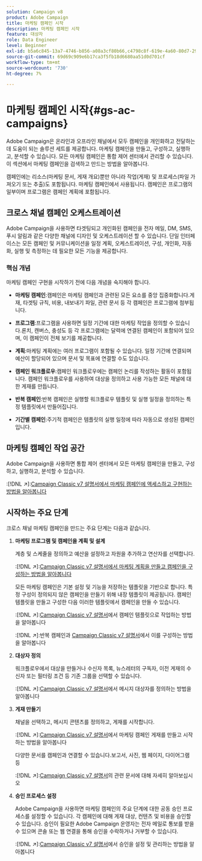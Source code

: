 ```yaml
---
solution: Campaign v8
product: Adobe Campaign
title: 마케팅 캠페인 시작
description: 마케팅 캠페인 시작
feature: 대상자
role: Data Engineer
level: Beginner
exl-id: b5a6c845-13a7-4746-b856-a08a3cf80b66,c4798c8f-619e-4a60-80d7-29b9e4c61168
source-git-commit: 69d69c909e6b17ca3f5fb18d6680aa51d0d701cf
workflow-type: tm+mt
source-wordcount: '730'
ht-degree: 7%

---
```


# 마케팅 캠페인 시작{#gs-ac-campaigns}

Adobe Campaign은 온라인과 오프라인 채널에서 모두 캠페인을 개인화하고 전달하는 데 도움이 되는 솔루션 세트를 제공합니다. 마케팅 캠페인을 만들고, 구성하고, 실행하고, 분석할 수 있습니다. 모든 마케팅 캠페인은 통합 제어 센터에서 관리할 수 있습니다. 이 섹션에서 마케팅 캠페인을 검색하고 만드는 방법을 알아봅니다.

캠페인에는 리소스(마케팅 문서, 게재 개요)뿐만 아니라 작업(게재) 및 프로세스(파일 가져오기 또는 추출)도 포함됩니다. 마케팅 캠페인에서 사용됩니다. 캠페인은 프로그램의 일부이며 프로그램은 캠페인 계획에 포함됩니다.

## 크로스 채널 캠페인 오케스트레이션

Adobe Campaign을 사용하면 타겟팅되고 개인화된 캠페인을 전자 메일, DM, SMS, 푸시 알림과 같은 다양한 채널에 디자인 및 오케스트레이션 할 수 있습니다. 단일 인터페이스는 모든 캠페인 및 커뮤니케이션을 일정 계획, 오케스트레이션, 구성, 개인화, 자동화, 실행 및 측정하는 데 필요한 모든 기능을 제공합니다.

### 핵심 개념

마케팅 캠페인 구현을 시작하기 전에 다음 개념을 숙지해야 합니다.

* **마케팅 캠페인**:캠페인은 마케팅 캠페인과 관련된 모든 요소를 중앙 집중화합니다.게재, 타겟팅 규칙, 비용, 내보내기 파일, 관련 문서 등 각 캠페인은 프로그램에 첨부됩니다.

* **프로그램**:프로그램을 사용하면 일정 기간에 대한 마케팅 작업을 정의할 수 있습니다.론치, 캔버스, 충성도 등 각 프로그램에는 달력에 연결된 캠페인이 포함되어 있으며, 이 캠페인이 전체 보기를 제공합니다.

* **계획**:마케팅 계획에는 여러 프로그램이 포함될 수 있습니다. 일정 기간에 연결되며 예산이 할당되어 있으며 문서 및 목표에 연결할 수도 있습니다.

* **캠페인 워크플로우**:캠페인 워크플로우에는 캠페인 논리를 작성하는 활동이 포함됩니다. 캠페인 워크플로우를 사용하여 대상을 정의하고 사용 가능한 모든 채널에 대한 게재를 만듭니다.

* **반복 캠페인**:반복 캠페인은 실행할 워크플로우 템플릿 및 실행 일정을 정의하는 특정 템플릿에서 만들어집니다.

* **기간별 캠페인**:주기적 캠페인은 템플릿의 실행 일정에 따라 자동으로 생성된 캠페인입니다.

## 마케팅 캠페인 작업 공간

Adobe Campaign을 사용하면 통합 제어 센터에서 모든 마케팅 캠페인을 만들고, 구성하고, 실행하고, 분석할 수 있습니다.

:[!DNL :arrow_upper_right:]:[Campaign Classic v7 설명서에서 마케팅 캠페인에 액세스하고 구현하는 방법을 알아봅니다](https://experienceleague.adobe.com/docs/campaign-classic/using/orchestrating-campaigns/about-marketing-campaigns/accessing-marketing-campaigns.html?lang=en#orchestrating-campaigns)


## 시작하는 주요 단계

크로스 채널 마케팅 캠페인을 만드는 주요 단계는 다음과 같습니다.

1. **마케팅 프로그램 및 캠페인을 계획 및 설계**

   계층 및 스케줄을 정의하고 예산을 설정하고 자원을 추가하고 연산자를 선택합니다.

   :[!DNL :arrow_upper_right:]:[Campaign Classic v7 설명서에서 마케팅 계획을 만들고 캠페인을 구성하는 방법을 알아봅니다](https://experienceleague.adobe.com/docs/campaign-classic/using/orchestrating-campaigns/orchestrate-campaigns/setting-up-marketing-campaigns.html?lang=en#creating-plan-and-program-hierarchy)

   모든 마케팅 캠페인은 기본 설정 및 기능을 저장하는 템플릿을 기반으로 합니다. 특정 구성이 정의되지 않은 캠페인을 만들기 위해 내장 템플릿이 제공됩니다. 캠페인 템플릿을 만들고 구성한 다음 이러한 템플릿에서 캠페인을 만들 수 있습니다.

   :[!DNL :arrow_upper_right:]:[Campaign Classic v7 설명서](https://experienceleague.adobe.com/docs/campaign-classic/using/orchestrating-campaigns/orchestrate-campaigns/marketing-campaign-templates.html?lang=en#orchestrating-campaigns)에서 캠페인 템플릿으로 작업하는 방법을 알아봅니다

   :[!DNL :arrow_upper_right:]:반복 캠페인과 [Campaign Classic v7 설명서](https://experienceleague.adobe.com/docs/campaign-classic/using/orchestrating-campaigns/orchestrate-campaigns/setting-up-marketing-campaigns.html?lang=en#recurring-and-periodic-campaigns)에서 이를 구성하는 방법을 알아봅니다

1. **대상자 정의**

   워크플로우에서 대상을 만들거나 수신자 목록, 뉴스레터의 구독자, 이전 게재의 수신자 또는 필터링 조건 등 기존 그룹을 선택할 수 있습니다.

   :[!DNL :arrow_upper_right:]:[Campaign Classic v7 설명서](https://experienceleague.adobe.com/docs/campaign-classic/using/orchestrating-campaigns/orchestrate-campaigns/marketing-campaign-target.html?lang=en#orchestrating-campaigns)에서 메시지 대상자를 정의하는 방법을 알아봅니다

1. **게재 만들기**

   채널을 선택하고, 메시지 콘텐츠를 정의하고, 게재를 시작합니다.

   :[!DNL :arrow_upper_right:]:[Campaign Classic v7 설명서](https://experienceleague.adobe.com/docs/campaign-classic/using/orchestrating-campaigns/orchestrate-campaigns/marketing-campaign-deliveries.html?lang=en#creating-deliveries)에서 마케팅 캠페인 게재를 만들고 시작하는 방법을 알아봅니다

   다양한 문서를 캠페인과 연결할 수 있습니다.보고서, 사진, 웹 페이지, 다이어그램 등

   :[!DNL :arrow_upper_right:]:[Campaign Classic v7 설명서](https://experienceleague.adobe.com/docs/campaign-classic/using/orchestrating-campaigns/orchestrate-campaigns/marketing-campaign-assets.html?lang=en#adding-documents)의 관련 문서에 대해 자세히 알아보십시오

1. **승인 프로세스 설정**

   Adobe Campaign을 사용하면 마케팅 캠페인의 주요 단계에 대한 공동 승인 프로세스를 설정할 수 있습니다. 각 캠페인에 대해 게재 대상, 컨텐츠 및 비용을 승인할 수 있습니다. 승인이 필요한 Adobe Campaign 운영자는 전자 메일로 통보를 받을 수 있으며 콘솔 또는 웹 연결을 통해 승인을 수락하거나 거부할 수 있습니다.

   :[!DNL :arrow_upper_right:]:[Campaign Classic v7 설명서](https://experienceleague.adobe.com/docs/campaign-classic/using/orchestrating-campaigns/orchestrate-campaigns/marketing-campaign-approval.html?lang=en#orchestrating-campaigns)에서 승인을 설정 및 관리하는 방법을 알아봅니다

